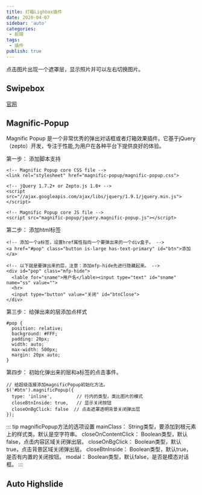 ```yaml
---
title: 灯箱Lighbox插件
date: 2020-04-07
sidebar: 'auto'
categories:
 - 前端
tags:
 - 插件
publish: true
---
```


点击图片出现一个遮罩层，显示照片并可以左右切换图片。
<!-- more -->

## Swipebox
[官网](http://www.jq22.com/yanshi296)

## Magnific-Popup

Magnific Popup 是一个非常优秀的弹出对话框或者灯箱效果插件。它基于jQuery（zepto）开发，专注于性能,为用户在各种平台下提供良好的体验。

第一步： 添加脚本支持

```
<!-- Magnific Popup core CSS file -->
<link rel="stylesheet" href="magnific-popup/magnific-popup.css">

<!-- jQuery 1.7.2+ or Zepto.js 1.0+ -->
<script src="//ajax.googleapis.com/ajax/libs/jquery/1.9.1/jquery.min.js"></script>

<!-- Magnific Popup core JS file -->
<script src="magnific-popup/jquery.magnific-popup.js"></script>
```

第二步： 添加html标签

```
<!-- 添加一个a标签，设置href属性指向一个要弹出来的一个div盒子。 -->
<a href="#pop" class="button is-large has-text-primary" id="btn">添加</a>

<!-- 以下就是要弹出来的层，注意：添加mfp-hide先进行隐藏起来。 -->
<div id="pop" class="mfp-hide">
  <lable for="sname">用户名</lable><input type="text" id="sname" name="ss" value="">
  <hr>
  <input type="button" value="关闭" id="btnClose">
</div>
```

第三步： 给弹出来的层添加点样式

```
#pop {
  position: relative;
  background: #FFF;
  padding: 20px;
  width: auto;
  max-width: 500px;
  margin: 20px auto;
}
```

第四步： 初始化弹出来的层和a标签的点击事件。

```
// 给超级连接添加magnificPopup初始化方法。
$('#btn').magnificPopup({
  type: 'inline',         // 行内的类型，类比图片的模式
  closeBtnInside: true,   // 显示关闭按钮
  closeOnBgClick: false  // 点击遮罩透明背景关闭弹出层
});
```
::: tip
magnificPopup方法的选项设置
mainClass： String类型，要添加到根元素上的样式类。默认是空字符串。
closeOnContentClick： Boolean类型，默认false，点击内容区域关闭弹出层。
closeOnBgClick： Boolean类型，默认true，点击背景区域关闭弹出层。
closeBtnInside： Boolean类型，默认true，是否有内置的关闭按钮。
modal： Boolean类型，默认false，是否是模态对话框。
:::

## Auto Highslide

